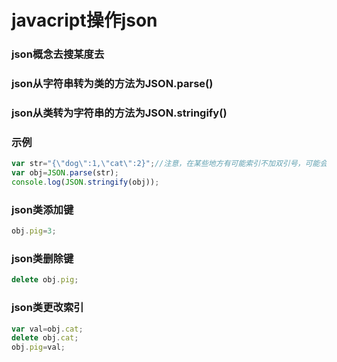 # javacript操作json
### json概念去搜某度去
### json从字符串转为类的方法为JSON.parse()
### json从类转为字符串的方法为JSON.stringify()
### 示例
```javascript
var str="{\"dog\":1,\"cat\":2}";//注意，在某些地方有可能索引不加双引号，可能会报错，最好加上
var obj=JSON.parse(str);
console.log(JSON.stringify(obj));
```
### json类添加键
```javascript
obj.pig=3;
```
### json类删除键
```javascript
delete obj.pig;
```
### json类更改索引
```javascript
var val=obj.cat;
delete obj.cat;
obj.pig=val;
```
